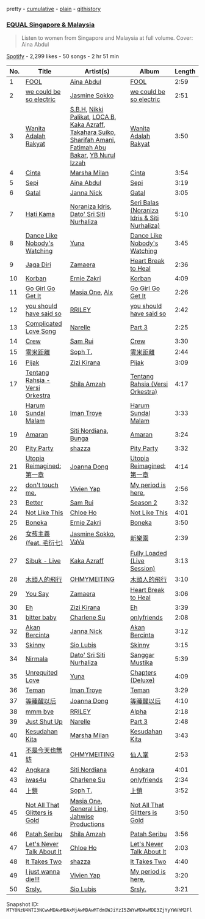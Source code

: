 pretty - [cumulative](/playlists/cumulative/37i9dQZF1DXdx7sCF75xKy.md) - [plain](/playlists/plain/37i9dQZF1DXdx7sCF75xKy) - [githistory](https://github.githistory.xyz/mackorone/spotify-playlist-archive/blob/main/playlists/plain/37i9dQZF1DXdx7sCF75xKy)

### [EQUAL Singapore & Malaysia](https://open.spotify.com/playlist/37i9dQZF1DXdx7sCF75xKy)

> Listen to women from Singapore and Malaysia at full volume\. Cover: Aina Abdul

[Spotify](https://open.spotify.com/user/spotify) - 2,299 likes - 50 songs - 2 hr 51 min

| No. | Title | Artist(s) | Album | Length |
|---|---|---|---|---|
| 1 | [FOOL](https://open.spotify.com/track/3VqnLrwIssvMhmv8XyPbG2) | [Aina Abdul](https://open.spotify.com/artist/48FNCGA8dKjcsfTO3TMcAV) | [FOOL](https://open.spotify.com/album/5BuoKXWA9s5sWMJ5XZgqxb) | 2:59 |
| 2 | [we could be so electric](https://open.spotify.com/track/5x93hIyimblbepRycF3enM) | [Jasmine Sokko](https://open.spotify.com/artist/3risOBDAx6GGVaCcBuhswz) | [we could be so electric](https://open.spotify.com/album/08pOwk3KPLWRVRaruuDwgV) | 2:51 |
| 3 | [Wanita Adalah Rakyat](https://open.spotify.com/track/3VNOx80dBiSor9BZa9Oql0) | [S.B.H](https://open.spotify.com/artist/700R8NVCYbd8CEzCVO2Ado), [Nikki Palikat](https://open.spotify.com/artist/6EdlX521xMCxqlD9vUeQKa), [LOCA B](https://open.spotify.com/artist/63PZAg9EDmsVpftrqz1uih), [Kaka Azraff](https://open.spotify.com/artist/4a6rcjvQs6YOwK5sVlybKV), [Takahara Suiko](https://open.spotify.com/artist/5A0MEXxWFOFT6iyJAfqh9U), [Sharifah Amani](https://open.spotify.com/artist/2C6cvmLHqOSt3bUEnAnCO9), [Fatimah Abu Bakar](https://open.spotify.com/artist/7hWswYx8yD1XAJkqmkp3xj), [YB Nurul Izzah](https://open.spotify.com/artist/6aQLKxuWnegUv1lpyvyLLe) | [Wanita Adalah Rakyat](https://open.spotify.com/album/5gqGY9MIgfo5hJvSipc4cj) | 3:50 |
| 4 | [Cinta](https://open.spotify.com/track/0jkJChuTxiVr05C2oUAlht) | [Marsha Milan](https://open.spotify.com/artist/318pGzlr5IiN6UAAL8KHTD) | [Cinta](https://open.spotify.com/album/1gAC5jqOsnhlGjfucDDkWo) | 3:54 |
| 5 | [Sepi](https://open.spotify.com/track/0GwliBMJDWZmLOIIfQmrfn) | [Aina Abdul](https://open.spotify.com/artist/48FNCGA8dKjcsfTO3TMcAV) | [Sepi](https://open.spotify.com/album/6LZ5Pt6CcvMxJa2rmGMolo) | 3:19 |
| 6 | [Gatal](https://open.spotify.com/track/4GdO5TJoymMcrAZaf2jOEf) | [Janna Nick](https://open.spotify.com/artist/47T14gc4KnTM8ewH4gPlbA) | [Gatal](https://open.spotify.com/album/1u37Ngw22P9smTaJlqb3ey) | 3:05 |
| 7 | [Hati Kama](https://open.spotify.com/track/4DuAs9ZAJMmwc8uveoesHN) | [Noraniza Idris](https://open.spotify.com/artist/5mWOlN9AGvPkeA5sOFWQrV), [Dato' Sri Siti Nurhaliza](https://open.spotify.com/artist/5d0bxRte3J74ZXyEGRL8uU) | [Seri Balas \(Noraniza Idris & Siti Nurhaliza\)](https://open.spotify.com/album/45NFO5xArgtUcwwkAfWGBB) | 5:10 |
| 8 | [Dance Like Nobody's Watching](https://open.spotify.com/track/18UGB6MfGfIQ4XevCMq4cK) | [Yuna](https://open.spotify.com/artist/3kHVioJpVxlazAAKQ64pC1) | [Dance Like Nobody's Watching](https://open.spotify.com/album/1KuHFlATr4aoVahHKY3pzU) | 3:45 |
| 9 | [Jaga Diri](https://open.spotify.com/track/2q2Vvy1i94Vtwo2GdIgFnB) | [Zamaera](https://open.spotify.com/artist/615EQd7FBV6I9KZahoOttg) | [Heart Break to Heal](https://open.spotify.com/album/5BfTptPA0fqj5zKKNKXxeu) | 2:36 |
| 10 | [Korban](https://open.spotify.com/track/7lBwJVCZHyrfg6mgRPN5pl) | [Ernie Zakri](https://open.spotify.com/artist/5Plk4JdCzMxhAHSRTEsxJp) | [Korban](https://open.spotify.com/album/6NH2m0lpNAOiaPoI4R7dt4) | 4:09 |
| 11 | [Go Girl Go Get It](https://open.spotify.com/track/4mUswKggANtZwWZg7a0Gl8) | [Masia One](https://open.spotify.com/artist/5xwsVRGFYIPpDmoaCC9XpB), [Alx](https://open.spotify.com/artist/4fFl2ItPM58qxwXilDjjTP) | [Go Girl Go Get It](https://open.spotify.com/album/4gJIqWmBGZqsuYG0CsGI7T) | 2:26 |
| 12 | [you should have said so](https://open.spotify.com/track/5WodEIKkgtFPmfqSB7Ve8e) | [RRILEY](https://open.spotify.com/artist/5uIwzjKbKHiTiRCShromkj) | [you should have said so](https://open.spotify.com/album/5H8nls3xG7OgydbrNQ27Va) | 2:42 |
| 13 | [Complicated Love Song](https://open.spotify.com/track/5HCd3GLeuuZGe4YmK9Y2Mv) | [Narelle](https://open.spotify.com/artist/3wwPhsiYLk7w68ZEE36kZ5) | [Part 3](https://open.spotify.com/album/6OgeRjCQQzssImwikxyNgC) | 2:25 |
| 14 | [Crew](https://open.spotify.com/track/0NdRkDnqHDIgMEmNd9Q9FC) | [Sam Rui](https://open.spotify.com/artist/3GFO1X5LAHduvR314sXnqI) | [Crew](https://open.spotify.com/album/2qU0B76Ugf8r3C2rgALleL) | 3:30 |
| 15 | [零米距離](https://open.spotify.com/track/4s5Zo94S9qBeiUcXHF91fp) | [Soph T.](https://open.spotify.com/artist/2lP0iXobpSDobEhi2eI4eP) | [零米距離](https://open.spotify.com/album/5JXMpRfrSoOyaWd7fAhGM1) | 2:44 |
| 16 | [Pijak](https://open.spotify.com/track/0AWTae2iHMtB9W2mcIIh7l) | [Zizi Kirana](https://open.spotify.com/artist/3HgrsNDURBPYS1KlN7LgnE) | [Pijak](https://open.spotify.com/album/7rBEohzHVNLBsuBrzuLh9l) | 3:09 |
| 17 | [Tentang Rahsia \- Versi Orkestra](https://open.spotify.com/track/0OXcPaDAmTCzKamhQvuvuR) | [Shila Amzah](https://open.spotify.com/artist/6lrBGrd0TJMQxfzSdPAn3X) | [Tentang Rahsia \(Versi Orkestra\)](https://open.spotify.com/album/2qeX0bOoxvhci3SkOsE3Qz) | 4:17 |
| 18 | [Harum Sundal Malam](https://open.spotify.com/track/5Y5A2d8zVU62bONx0pck5o) | [Iman Troye](https://open.spotify.com/artist/1Jvj122gN1QiaYUrNhn3Fq) | [Harum Sundal Malam](https://open.spotify.com/album/2z7a3zoAL6BuzF7rypiCp5) | 3:33 |
| 19 | [Amaran](https://open.spotify.com/track/4V3r3notILGGas3WTrWxqP) | [Siti Nordiana](https://open.spotify.com/artist/7tbUHCaiBX4cXHQkII3CVH), [Bunga](https://open.spotify.com/artist/1lHG5Nh4kVcBViogIek98t) | [Amaran](https://open.spotify.com/album/0TRreoUhzNVgjHGnemP16l) | 3:24 |
| 20 | [Pity Party](https://open.spotify.com/track/2Z25fVRiv9kkCuYCpqf8dX) | [shazza](https://open.spotify.com/artist/6MPxSpygdpS6heZntWsnsD) | [Pity Party](https://open.spotify.com/album/1XVl95v68LAUXP8r90DQIb) | 3:32 |
| 21 | [Utopia Reimagined: 第一章](https://open.spotify.com/track/703wOhFGgEFiAsQkWvchq2) | [Joanna Dong](https://open.spotify.com/artist/6uxDuPWsZwqC5tLhmoaAFZ) | [Utopia Reimagined: 第一章](https://open.spotify.com/album/7FC14b3QGkOs8Dj0ZHWtSY) | 4:14 |
| 22 | [don't touch me.](https://open.spotify.com/track/38KIEKssBbkSHY2MVbMmaV) | [Vivien Yap](https://open.spotify.com/artist/71gWfXRZ2vs5cQ7Bfh9M53) | [My period is here,](https://open.spotify.com/album/3cvgWbo59D0NhOZK4JlxEU) | 2:56 |
| 23 | [Better](https://open.spotify.com/track/59t8W4umMJSSN4DTdpNsoq) | [Sam Rui](https://open.spotify.com/artist/3GFO1X5LAHduvR314sXnqI) | [Season 2](https://open.spotify.com/album/1HGJRcEnXTKo1kQjWWz1LJ) | 3:32 |
| 24 | [Not Like This](https://open.spotify.com/track/4LM1Cgtt3WZmLqvhMpkeOT) | [Chloe Ho](https://open.spotify.com/artist/7byfBlKrHxvaPLNi4BGkq3) | [Not Like This](https://open.spotify.com/album/4WYDii1x91oFxcUJthdvPP) | 4:01 |
| 25 | [Boneka](https://open.spotify.com/track/2RZtFHn8ZZTLV4Anb4iomo) | [Ernie Zakri](https://open.spotify.com/artist/5Plk4JdCzMxhAHSRTEsxJp) | [Boneka](https://open.spotify.com/album/6uVbkw8qlaF5cIvmgCg3BI) | 3:50 |
| 26 | [女孩主義 \(feat\. 毛衍七\)](https://open.spotify.com/track/61YFgXwCHIfPVp6QN5zfIz) | [Jasmine Sokko](https://open.spotify.com/artist/3risOBDAx6GGVaCcBuhswz), [VaVa](https://open.spotify.com/artist/1apmSb6aeHZyr9zUsy1Z9q) | [新樂園](https://open.spotify.com/album/1KcfwmFde5NIl6Soj7ZKsT) | 2:39 |
| 27 | [Sibuk \- Live](https://open.spotify.com/track/7Fx2jNpsJXJL8R9pwlMMw4) | [Kaka Azraff](https://open.spotify.com/artist/4a6rcjvQs6YOwK5sVlybKV) | [Fully Loaded \(Live Session\)](https://open.spotify.com/album/0JFrYSnxRPpw41wImqrTRH) | 3:13 |
| 28 | [木頭人的飛行](https://open.spotify.com/track/4GYYWzauSMxdeMcawMMZX2) | [OHMYMEITING](https://open.spotify.com/artist/5ejbZdon0riCxa7GyJNEAx) | [木頭人的飛行](https://open.spotify.com/album/469Eh4wVgpq7Xw5lpBGEAV) | 3:10 |
| 29 | [You Say](https://open.spotify.com/track/1VEKSdEyjEqMI0xfYlZyq8) | [Zamaera](https://open.spotify.com/artist/615EQd7FBV6I9KZahoOttg) | [Heart Break to Heal](https://open.spotify.com/album/5BfTptPA0fqj5zKKNKXxeu) | 3:06 |
| 30 | [Eh](https://open.spotify.com/track/4FEPAeyut4sCnHyGiq6edo) | [Zizi Kirana](https://open.spotify.com/artist/3HgrsNDURBPYS1KlN7LgnE) | [Eh](https://open.spotify.com/album/354mqKD3D67ikmx8tUKxsF) | 3:39 |
| 31 | [bitter baby](https://open.spotify.com/track/558lzfedQNgQq8bUEVfYFQ) | [Charlene Su](https://open.spotify.com/artist/5Ltw2zQx9zqzyXfsQkkFBD) | [onlyfriends](https://open.spotify.com/album/3yOTwTANtpq6ohwxGRHDdg) | 2:08 |
| 32 | [Akan Bercinta](https://open.spotify.com/track/6JePwvwHQIqNQ9ot2tNbEM) | [Janna Nick](https://open.spotify.com/artist/47T14gc4KnTM8ewH4gPlbA) | [Akan Bercinta](https://open.spotify.com/album/64eca3sqCiLpNQK6r2tAXx) | 3:12 |
| 33 | [Skinny](https://open.spotify.com/track/19CGkX2RBcvPxrqbSn6HHJ) | [Sio Lubis](https://open.spotify.com/artist/6fzB3myUVKUDnUriIReh26) | [Skinny](https://open.spotify.com/album/6eG7c60YC2XHck7JeW0acm) | 3:15 |
| 34 | [Nirmala](https://open.spotify.com/track/3PAOUWSTKKbweCCVi58IDt) | [Dato' Sri Siti Nurhaliza](https://open.spotify.com/artist/5d0bxRte3J74ZXyEGRL8uU) | [Sanggar Mustika](https://open.spotify.com/album/6NFueS4hMIqBDPrxCMbzoG) | 5:39 |
| 35 | [Unrequited Love](https://open.spotify.com/track/7EMR7wcOHzK7qdyRPnqRMm) | [Yuna](https://open.spotify.com/artist/3kHVioJpVxlazAAKQ64pC1) | [Chapters \(Deluxe\)](https://open.spotify.com/album/4hynGWtmIAaKmaOm8snH71) | 4:09 |
| 36 | [Teman](https://open.spotify.com/track/7GkU7gkhmocy1lVFSkoi95) | [Iman Troye](https://open.spotify.com/artist/1Jvj122gN1QiaYUrNhn3Fq) | [Teman](https://open.spotify.com/album/4ydV32tGOIjWIfNXMSapz4) | 3:29 |
| 37 | [等睡醒以后](https://open.spotify.com/track/7x8ZASaPdvumELoro1AmtD) | [Joanna Dong](https://open.spotify.com/artist/6uxDuPWsZwqC5tLhmoaAFZ) | [等睡醒以后](https://open.spotify.com/album/0qgObo5DCNOvlHS2UHYdKw) | 4:10 |
| 38 | [mmm bye](https://open.spotify.com/track/1BM9AYmaAs2ZAe6Jgh606B) | [RRILEY](https://open.spotify.com/artist/5uIwzjKbKHiTiRCShromkj) | [Alpha](https://open.spotify.com/album/2Apt6eGvcYabmvhsQg6kdw) | 2:18 |
| 39 | [Just Shut Up](https://open.spotify.com/track/1rDOwQUM19PjUYwcmUND4n) | [Narelle](https://open.spotify.com/artist/3wwPhsiYLk7w68ZEE36kZ5) | [Part 3](https://open.spotify.com/album/6OgeRjCQQzssImwikxyNgC) | 2:48 |
| 40 | [Kesudahan Kita](https://open.spotify.com/track/2lyerx4GLKQM5YFTWZtgxl) | [Marsha Milan](https://open.spotify.com/artist/318pGzlr5IiN6UAAL8KHTD) | [Kesudahan Kita](https://open.spotify.com/album/7GMMpLGKdpZSYrXulKkMEc) | 3:43 |
| 41 | [不是今天也無妨](https://open.spotify.com/track/0Xu06cam7esYHnqu7btDjl) | [OHMYMEITING](https://open.spotify.com/artist/5ejbZdon0riCxa7GyJNEAx) | [仙人掌](https://open.spotify.com/album/0Yoxxp6B6QLXtjaQJ1L4On) | 2:53 |
| 42 | [Angkara](https://open.spotify.com/track/4Kr2q6yVRiGtAajt5LepXi) | [Siti Nordiana](https://open.spotify.com/artist/7tbUHCaiBX4cXHQkII3CVH) | [Angkara](https://open.spotify.com/album/6Bx5yyTDzldzGwT1C2rCmb) | 4:01 |
| 43 | [iwas4u](https://open.spotify.com/track/1f0YFCdPVd376cWBRlTHb7) | [Charlene Su](https://open.spotify.com/artist/5Ltw2zQx9zqzyXfsQkkFBD) | [onlyfriends](https://open.spotify.com/album/3yOTwTANtpq6ohwxGRHDdg) | 2:34 |
| 44 | [上鎖](https://open.spotify.com/track/01mL9EIfoHlTaQe5eA2pfh) | [Soph T.](https://open.spotify.com/artist/2lP0iXobpSDobEhi2eI4eP) | [上鎖](https://open.spotify.com/album/2MMg8ywsnOcLcdDvkTrhmD) | 3:52 |
| 45 | [Not All That Glitters is Gold](https://open.spotify.com/track/5BEp9h05lP8kDa23fAy2UR) | [Masia One](https://open.spotify.com/artist/5xwsVRGFYIPpDmoaCC9XpB), [General Ling](https://open.spotify.com/artist/2R1iyPmg2WZXoaYkdh3Lv3), [Jahwise Productions](https://open.spotify.com/artist/5TUZasK3LwnylcsFSMhFqe) | [Not All That Glitters is Gold](https://open.spotify.com/album/5nVXQAthvzX7wL4UMjPz5S) | 3:50 |
| 46 | [Patah Seribu](https://open.spotify.com/track/0Ni3RjjsQP0oz8lt8xsFIn) | [Shila Amzah](https://open.spotify.com/artist/6lrBGrd0TJMQxfzSdPAn3X) | [Patah Seribu](https://open.spotify.com/album/2JTqrH85Z69skjX3YiqDie) | 3:56 |
| 47 | [Let's Never Talk About It](https://open.spotify.com/track/6oxjlxrcfeUpoEM6jyOBPs) | [Chloe Ho](https://open.spotify.com/artist/7byfBlKrHxvaPLNi4BGkq3) | [Let's Never Talk About It](https://open.spotify.com/album/0j8Bibkb5sg2ISCJ1ZCXzq) | 2:03 |
| 48 | [It Takes Two](https://open.spotify.com/track/7x1GmoQRnQlSgcIzNGnHTq) | [shazza](https://open.spotify.com/artist/6MPxSpygdpS6heZntWsnsD) | [It Takes Two](https://open.spotify.com/album/6xK3cYJWWySrNQZu9OhXlN) | 4:40 |
| 49 | [I just wanna die!!!](https://open.spotify.com/track/77o7XN99A1TRqrP9PpgJoD) | [Vivien Yap](https://open.spotify.com/artist/71gWfXRZ2vs5cQ7Bfh9M53) | [My period is here,](https://open.spotify.com/album/3cvgWbo59D0NhOZK4JlxEU) | 3:20 |
| 50 | [Srsly.](https://open.spotify.com/track/1qBhF0rIXtnzfiEl3HqCFs) | [Sio Lubis](https://open.spotify.com/artist/6fzB3myUVKUDnUriIReh26) | [Srsly.](https://open.spotify.com/album/0Td0IjuYDcVAmTebQLzvHK) | 3:21 |

Snapshot ID: `MTY0NzU4NTI3NCwwMDAwMDAxMjAwMDAwMTdmOWJiYzI5ZWYwMDAwMDE3ZjYyYWVhM2Fl`